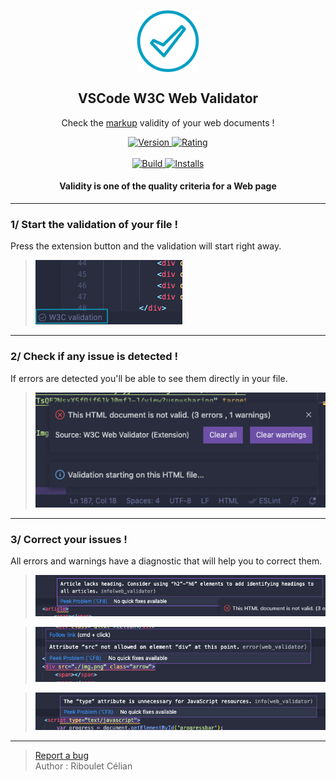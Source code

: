 <p align="center">
 <img width="100px" src="https://raw.githubusercontent.com/celian-rib/vscode-webvalidation-extension/main/images/webvalidator.png" align="center" alt="GitHub Readme Stats" />
 <h2 align="center">VSCode W3C Web Validator</h2>
 <p align="center">Check the <a href="https://validator.w3.org/docs/help.html#validation_basics">markup<a/> validity of your web documents !</p>
</p>
<p align="center">
    <a href="https://marketplace.visualstudio.com/items?itemName=CelianRiboulet.webvalidator">
      <img alt="Version" src="https://vsmarketplacebadge.apphb.com/version/CelianRiboulet.webvalidator.svg" />
    </a>
    <a href="https://marketplace.visualstudio.com/items?itemName=CelianRiboulet.webvalidator">
      <img alt="Rating" src="https://vsmarketplacebadge.apphb.com/rating-star/CelianRiboulet.webvalidator.svg" />
    </a>
    <br />
    <br />
    <a href="https://github.com/celian-rib/vscode-webvalidation-extension/actions/workflows/main.yml">
      <img alt="Build" src="https://github.com/celian-rib/vscode-webvalidation-extension/actions/workflows/main.yml/badge.svg" />
    </a>
    <a href="https://marketplace.visualstudio.com/items?itemName=CelianRiboulet.webvalidator">
      <img alt="Installs" src="https://vsmarketplacebadge.apphb.com/installs/CelianRiboulet.webvalidator.svg" />
    </a>
    <h4 align="center">Validity is one of the quality criteria for a Web page</h4>
</p>

***

### 1/ Start the validation of your file !
Press the extension button and the validation will start right away.
>![](https://github.com/celian-rib/vscode-webvalidation-extension/blob/main/images/command-button.png?raw=true)

***

### 2/ Check if any issue is detected !
If errors are detected you'll be able to see them directly in your file.
>![](https://github.com/celian-rib/vscode-webvalidation-extension/blob/main/images/popup.png?raw=true)

***

### 3/ Correct your issues !
All errors and warnings have a diagnostic that will help you to correct them.
>![](https://github.com/celian-rib/vscode-webvalidation-extension/blob/main/images/diagnostic.png?raw=true)

>![](https://github.com/celian-rib/vscode-webvalidation-extension/blob/main/images/diagnostic2.png?raw=true)

>![](https://github.com/celian-rib/vscode-webvalidation-extension/blob/main/images/diagnostic3.png?raw=true)

***

> [Report a bug](https://github.com/celian-rib/vscode-webvalidation-extension/issues) <br />
> Author : Riboulet Célian
